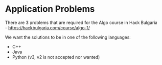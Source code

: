 # Application Problems

There are 3 problems that are required for the Algo course in Hack Bulgaria - https://hackbulgaria.com/course/algo-1/

We want the solutions to be in one of the following languages:

* C++
* Java
* Python (v3, v2 is not accepted nor wanted)
